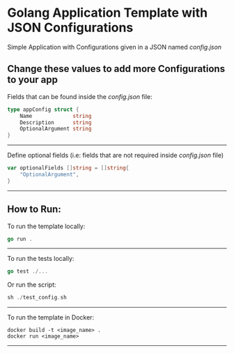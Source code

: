 # Golang Application Template with JSON Configurations

Simple Application with Configurations given in a JSON named <i>config.json</i>

## Change these values to add more Configurations to your app
Fields that can be found inside the <i>config.json</i> file:
``` Go
type appConfig struct {
	Name             string
	Description      string
	OptionalArgument string
}
```

***

Define optional fields (i.e: fields that are not required inside <i>config.json</i> file)
``` Go
var optionalFields []string = []string{
	"OptionalArgument",
}
```

***
## How to Run:

To run the template locally:
``` Go
go run .
```

***

To run the tests locally:
``` Go
go test ./...
```

Or run the script:
``` Go
sh ./test_config.sh
```

***

To run the template in Docker:
```
docker build -t <image_name> .
docker run <image_name>
```

***